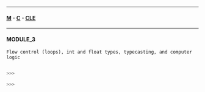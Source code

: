 
---

#### [M](https://github.com/ttltrk/TTT/blob/master/menu.md) - [C](https://github.com/ttltrk/TTT/blob/master/C/C.md) - [CLE](https://github.com/ttltrk/TTT/blob/master/C/CLE/CLE.md)

---

#### MODULE_3

```
Flow control (loops), int and float types, typecasting, and computer logic
```

```c

>>>

>>>
```

